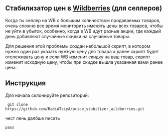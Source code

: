## Стабилизатор цен в <a href="https://seller.wildberries.ru">Wildberries</a> (для селлеров)
  Когда ты селлер на WB с большим количеством продаваемых товаров, очень сложно все время мониторить именять цены всех товаров, чтобы не уйти в убыток, 
особенно, когда в WB идут разные акции, где каждый день добавляют случайные скидки на случайные товары.

  Для решения этой проблемы создан небольшой скрипт, в котором нужно один раз указать нужную цену для товара а далее скрипт будет отслеживать 
цену и если WB изменит скидку на ваш товар, скрипт изменит исходную цену, чтобы при скидке вышла указанная вами ранее цена.

## Инструкция

  Для начала склонируйте репозиторий:<br>
```
 git clone https://github.com/RadiATsiyA/price_stabilizer_wildberries.git
```
чест лень далбше писать 
```
pass
